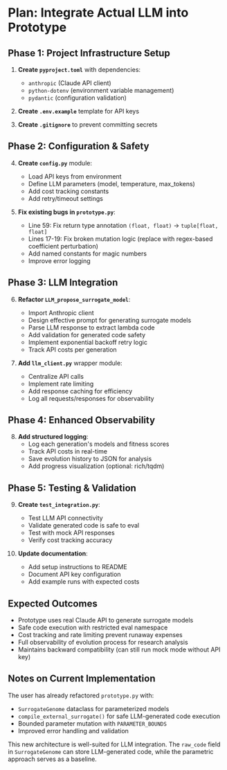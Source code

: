 # Plan: Integrate Actual LLM into Prototype

## Phase 1: Project Infrastructure Setup

1. **Create `pyproject.toml`** with dependencies:
   - `anthropic` (Claude API client)
   - `python-dotenv` (environment variable management)
   - `pydantic` (configuration validation)

2. **Create `.env.example`** template for API keys

3. **Create `.gitignore`** to prevent committing secrets

## Phase 2: Configuration & Safety

4. **Create `config.py`** module:
   - Load API keys from environment
   - Define LLM parameters (model, temperature, max_tokens)
   - Add cost tracking constants
   - Add retry/timeout settings

5. **Fix existing bugs in `prototype.py`**:
   - Line 59: Fix return type annotation `(float, float)` → `tuple[float, float]`
   - Lines 17-19: Fix broken mutation logic (replace with regex-based coefficient perturbation)
   - Add named constants for magic numbers
   - Improve error logging

## Phase 3: LLM Integration

6. **Refactor `LLM_propose_surrogate_model`**:
   - Import Anthropic client
   - Design effective prompt for generating surrogate models
   - Parse LLM response to extract lambda code
   - Add validation for generated code safety
   - Implement exponential backoff retry logic
   - Track API costs per generation

7. **Add `llm_client.py`** wrapper module:
   - Centralize API calls
   - Implement rate limiting
   - Add response caching for efficiency
   - Log all requests/responses for observability

## Phase 4: Enhanced Observability

8. **Add structured logging**:
   - Log each generation's models and fitness scores
   - Track API costs in real-time
   - Save evolution history to JSON for analysis
   - Add progress visualization (optional: rich/tqdm)

## Phase 5: Testing & Validation

9. **Create `test_integration.py`**:
   - Test LLM API connectivity
   - Validate generated code is safe to eval
   - Test with mock API responses
   - Verify cost tracking accuracy

10. **Update documentation**:
    - Add setup instructions to README
    - Document API key configuration
    - Add example runs with expected costs

## Expected Outcomes

- Prototype uses real Claude API to generate surrogate models
- Safe code execution with restricted eval namespace
- Cost tracking and rate limiting prevent runaway expenses
- Full observability of evolution process for research analysis
- Maintains backward compatibility (can still run mock mode without API key)

## Notes on Current Implementation

The user has already refactored `prototype.py` with:
- `SurrogateGenome` dataclass for parameterized models
- `compile_external_surrogate()` for safe LLM-generated code execution
- Bounded parameter mutation with `PARAMETER_BOUNDS`
- Improved error handling and validation

This new architecture is well-suited for LLM integration. The `raw_code` field in `SurrogateGenome` can store LLM-generated code, while the parametric approach serves as a baseline.
